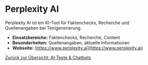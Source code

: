 # Perplexity AI

Perplexity AI ist ein KI-Tool für Faktenchecks, Recherche und Quellenangaben bei Textgenerierung.

- **Einsatzbereiche:** Faktenchecks, Recherche, Content
- **Besonderheiten:** Quellenangaben, aktuelle Informationen
- **Webseite:** [https://www.perplexity.ai](https://www.perplexity.ai)

[Zurück zur Übersicht: AI-Texte & Chatbots](../ai_text_tools.md)
